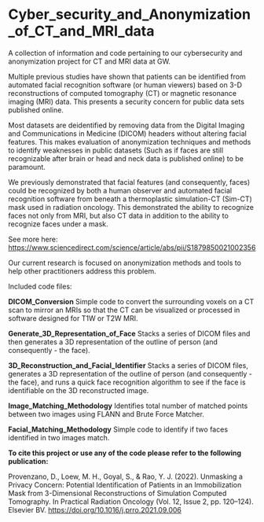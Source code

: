 # Cyber_security_and_Anonymization_of_CT_and_MRI_data
A collection of information and code pertaining to our cybersecurity and anonymization project for CT and MRI data at GW. 

Multiple previous studies have shown that patients can be identified from automated facial recognition software (or human viewers) based on 3-D reconstructions of computed tomography (CT) or magnetic resonance imaging (MRI) data. This presents a security concern for public data sets published online. 

Most datasets are deidentified by removing data from the Digital Imaging and Communications in Medicine (DICOM) headers without altering facial features. This makes evaluation of anonymization techniques and methods to identify weaknesses in public datasets (Such as if faces are still recognizable after brain or head and neck data is published online) to be paramount. 

We previously demonstrated that facial features (and consequently, faces) could be recognized by both a human observer and automated facial recognition software from beneath a thermoplastic simulation-CT (Sim-CT) mask used in radiation oncology. This demonstrated the ability to recognize faces not only from MRI, but also CT data in addition to the ability to recognize faces under a mask. 

See more here: https://www.sciencedirect.com/science/article/abs/pii/S1879850021002356

Our current research is focused on anonymization methods and tools to help other practitioners address this problem. 

Included code files:

**DICOM_Conversion**
Simple code to convert the surrounding voxels on a CT scan to mirror an MRIs so that the CT can be visualized or processed in software designed for T1W or T2W MRI.

**Generate_3D_Representation_of_Face** 
Stacks a series of DICOM files and then generates a 3D representation of the outline of person (and consequently - the face). 

**3D_Reconstruction_and_Facial_Identifier**
 Stacks a series of DICOM files,  generates a 3D representation of the outline of person (and consequently - the face), and runs a quick face recognition algorithm to see if the face is identifiable on the 3D reconstructed image. 

**Image_Matching_Methodology** 
Identifies total number of matched points between two images using FLANN and Brute Force Matcher. 

**Facial_Matching_Methodology**
Simple code to identify if two faces identified in two images match. 

**To cite this project or use any of the code please refer to the following publication:**


Provenzano, D., Loew, M. H., Goyal, S., & Rao, Y. J. (2022). Unmasking a Privacy Concern: Potential Identification of Patients in an Immobilization Mask from 3-Dimensional Reconstructions of Simulation Computed Tomography. In Practical Radiation Oncology (Vol. 12, Issue 2, pp. 120–124). Elsevier BV. https://doi.org/10.1016/j.prro.2021.09.006 
